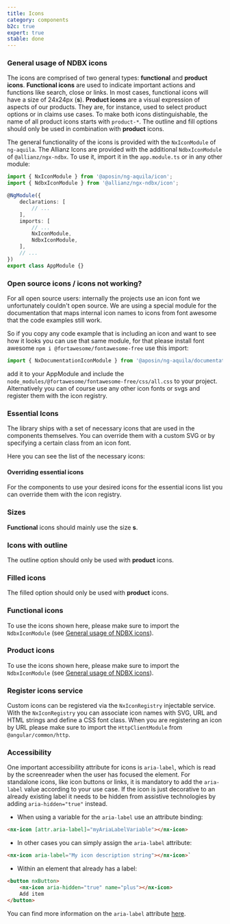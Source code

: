 ```yaml
---
title: Icons
category: components
b2c: true
expert: true
stable: done
---
```


<div class="docs-private">

### General usage of NDBX icons

The icons are comprised of two general types: **functional** and **product icons**. **Functional icons** are used to indicate important actions and functions like search, close or links. In most cases, functional icons will have a size of 24x24px (**s**). **Product icons** are a visual expression of aspects of our products. They are, for instance, used to select product options or in claims use cases. To make both icons distinguishable, the name of all product icons starts with `product-*`. The outline and fill options should only be used in combination with **product** icons.

The general functionality of the icons is provided with the `NxIconModule` of `ng-aquila`. The Allianz Icons are provided with the additional `NdbxIconModule` of `@allianz/ngx-ndbx`. To use it, import it in the `app.module.ts` or in any other module:

```ts
import { NxIconModule } from '@aposin/ng-aquila/icon';
import { NdbxIconModule } from '@allianz/ngx-ndbx/icon';

@NgModule({
    declarations: [
        // ...
    ],
    imports: [
        // ...
        NxIconModule,
        NdbxIconModule,
    ],
    // ...
})
export class AppModule {}
```

</div>

<div class="docs-public">

### Open source icons / icons not working?

For all open source users: internally the projects use an icon font we unfortunately couldn't open source. We are using a special module for the documentation that maps internal icon names to icons from font awesome that the code examples still work.

So if you copy any code example that is including an icon and want to see how it looks you can use that same module, for that please install font awesome `npm i @fortawesome/fontawesome-free` use this import:

```ts
import { NxDocumentationIconModule } from '@aposin/ng-aquila/documentation-icons';
```

add it to your AppModule and include the `node_modules/@fortawesome/fontawesome-free/css/all.css` to your project. Alternatively you can of course use any other icon fonts or svgs and register them with the icon registry.

</div>

### Essential Icons

The library ships with a set of necessary icons that are used in the components themselves. You can override them with a custom SVG or by specifying a certain class from an icon font.

Here you can see the list of the necessary icons:

<!-- example(icon-essential-icons) -->

#### Overriding essential icons

For the components to use your desired icons for the essential icons list you can override them with the icon registry.

<!-- example(icon-essential-override) -->

### Sizes

**Functional** icons should mainly use the size **s**.

<!-- example(icon-sizes) -->

### Icons with outline

<div class="docs-private">

The outline option should only be used with **product** icons.

</div>
<!-- example(icon-outline) -->

### Filled icons

<div class="docs-private">

The filled option should only be used with **product** icons.

</div>
<!-- example(icon-filled) -->

<div class="docs-private">

### Functional icons

To use the icons shown here, please make sure to import the `NdbxIconModule` (see [General usage of NDBX icons](./documentation/icon/overview#general-usage-of-ndbx-icons)).

<!-- example(icon-list-functional, { "privateExample": true, "hideStackblitzButton": true }) -->
</div>

<div class="docs-private">

### Product icons

To use the icons shown here, please make sure to import the `NdbxIconModule` (see [General usage of NDBX icons](./documentation/icon/overview#general-usage-of-ndbx-icons)).

<!-- example(icon-list-product, { "privateExample": true, "hideStackblitzButton": true }) -->
</div>

### Register icons service

Custom icons can be registered via the `NxIconRegistry` injectable service. With the `NxIconRegistry` you can associate icon names with SVG, URL and HTML strings and define a CSS font class. When you are registering an icon by URL please make sure to import the `HttpClientModule` from `@angular/common/http`.

<!-- example(icon-registry) -->

### Accessibility

One important accessibility attribute for icons is `aria-label`, which is read by the screenreader when the user has focused the element. For standalone icons, like icon buttons or links, it is mandatory to add the `aria-label` value according to your use case. If the icon is just decorative to an already existing label it needs to be hidden from assistive technologies by adding `aria-hidden="true"` instead.

-   When using a variable for the `aria-label` use an attribute binding:

```html
<nx-icon [attr.aria-label]="myAriaLabelVariable"></nx-icon>
```

-   In other cases you can simply assign the `aria-label` attribute:

```html
<nx-icon aria-label="My icon description string"></nx-icon>`
```

-   Within an element that already has a label:

```html
<button nxButton>
    <nx-icon aria-hidden="true" name="plus"></nx-icon>
    Add item
</button>
```

You can find more information on the `aria-label` attribute [here](https://www.w3.org/TR/wai-aria/#aria-label).
